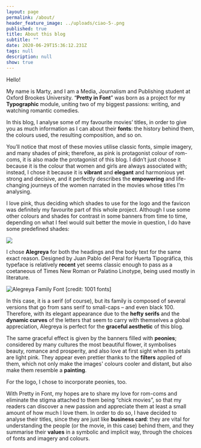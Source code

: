 ```yaml
---
layout: page
permalink: /about/
header_feature_image: ../uploads/ciao-5-.png
published: true
title: About this blog
subtitle: ""
date: 2020-06-29T15:36:12.231Z
tags: null
description: null
show: true
---
```

Hello!

My name is Marty, and I am a Media, Journalism and Publishing student at Oxford Brookes University. “**Pretty in Font**” was born as a project for my **Typographic** module, uniting two of my biggest passions: writing, and watching romantic comedies.

In this blog, I analyse some of my favourite movies’ titles, in order to give you as much information as I can about their **fonts**: the history behind them, the colours used, the resulting composition, and so on.

You’ll notice that most of these movies utilise classic fonts, simple imagery, and many shades of pink; therefore, as pink is protagonist colour of rom-coms, it is also made the protagonist of this blog. I didn’t just choose it because it is the colour that women and girls are always associated with; instead, I chose it because it is **vibrant** and **elegant** and harmonious yet strong and decisive, and it perfectly describes the **empowering** and life-changing journeys of the women narrated in the movies whose titles I’m analysing.

I love pink, thus deciding which shades to use for the logo and the favicon was definitely my favourite part of this whole project. Although I use some other colours and shades for contrast in some banners from time to time, depending on what I feel would suit better the movie in question, I do have some predefined shades:

![](../uploads/colori.png)

I chose **Alegreya** for both the headings and the body text for the same exact reason. Designed by Juan Pablo del Peral for Huerta Tipográfica, this typeface is relatively **recent** yet seems classic enough to pass as a coetaneous of Times New Roman or Palatino Linotype, being used mostly in literature.

![Alegreya Family Font [credit: 1001 fonts]](../uploads/alegreya-font-5-big.png)

In this case, it is a serif (of course), but its family is composed of several versions that go from sans serif to small-caps – and even black 100. Therefore, with its elegant appearance due to the **hefty serifs** and the **dynamic curves** of the letters that seem to carry with themselves a global appreciation, Alegreya is perfect for the **graceful aesthetic** of this blog.

The same graceful effect is given by the banners filled with **peonies**; considered by many cultures the most beautiful flower, it symbolises beauty, romance and prosperity, and also love at first sight when its petals are light pink. They appear even prettier thanks to the **filters** applied of them, which not only make the images' colours cooler and distant, but also make them resemble a **painting**.

For the logo, I chose to incorporate peonies, too.

With Pretty in Font, my hopes are to share my love for rom-coms and eliminate the stigma attached to them being “chick movies”, so that my readers can discover a new passion and appreciate them at least a small amount of how much I love them. In order to do so, I have decided to analyse their titles, since they are just like **business card**: they are vital for understanding the people (or the movie, in this case) behind them, and they summarise their **values** in a symbolic and implicit way, through the choices of fonts and imagery and colours.